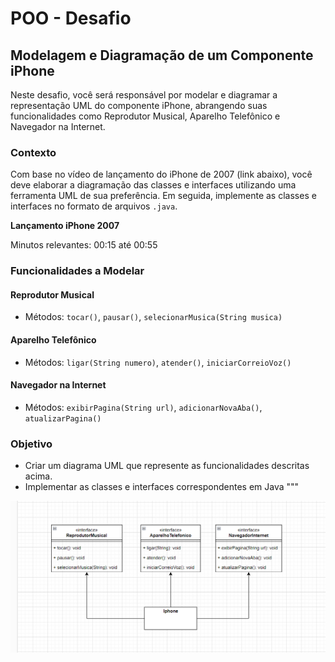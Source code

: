 # POO - Desafio

## Modelagem e Diagramação de um Componente iPhone

Neste desafio, você será responsável por modelar e diagramar a representação UML do componente iPhone, abrangendo suas funcionalidades como Reprodutor Musical, Aparelho Telefônico e Navegador na Internet.

### Contexto

Com base no vídeo de lançamento do iPhone de 2007 (link abaixo), você deve elaborar a diagramação das classes e interfaces utilizando uma ferramenta UML de sua preferência. Em seguida, implemente as classes e interfaces no formato de arquivos `.java`.

**Lançamento iPhone 2007**

Minutos relevantes: 00:15 até 00:55

### Funcionalidades a Modelar

#### Reprodutor Musical
- Métodos: `tocar()`, `pausar()`, `selecionarMusica(String musica)`

#### Aparelho Telefônico
- Métodos: `ligar(String numero)`, `atender()`, `iniciarCorreioVoz()`

#### Navegador na Internet
- Métodos: `exibirPagina(String url)`, `adicionarNovaAba()`, `atualizarPagina()`

### Objetivo
- Criar um diagrama UML que represente as funcionalidades descritas acima.
- Implementar as classes e interfaces correspondentes em Java
  """

<img src="diagrama.png">